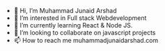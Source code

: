 - 👋 Hi, I’m Muhammad Junaid Arshad
- 👀 I’m interested in Full stack Webdevelopment
- 🌱 I’m currently learning React & Node JS.
- 💞️ I’m looking to collaborate on javascript projects
- 📫 How to reach me muhammadjunaidarshad.com

<!---
mjunaidarshad/mjunaidarshad is a ✨ special ✨ repository because its `README.md` (this file) appears on your GitHub profile.
You can click the Preview link to take a look at your changes.
--->
